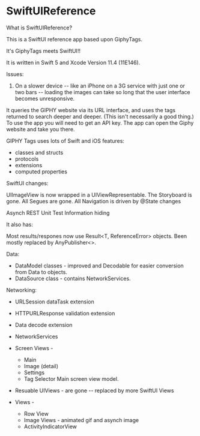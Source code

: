 
# SwiftUIReference

What is SwiftUIReference?

This is a SwiftUI reference app based upon GiphyTags.

It's GiphyTags meets SwiftUI!!

It is written in Swift 5 and Xcode Version 11.4 (11E146).

Issues:
1. On a slower device -- like an iPhone on a 3G service with just one or two bars -- loading the images can take so long that the user interface becomes unresponsive.

It queries the GIPHY website via its URL interface, and uses the tags returned to search deeper and deeper.  (This isn't necessarily a good thing.)  To use the app you will need to get an API key.  The app can open the Giphy website and take you there.

GIPHY Tags uses lots of Swift and iOS features:  

* classes and structs  
* protocols  
* extensions  
* computed properties  

SwiftUI changes:

UIImageView is now wrapped in a UIViewRepresentable.
The Storyboard is gone.
All Segues are gone.
All Navigation is driven by @State changes

Asynch REST
Unit Test
Information hiding

It also has:

Most results/respones now use Result<T, ReferenceError> objects.  Been mostly replaced by AnyPublisher<>.

Data:

* DataModel classes - improved and Decodable for easier conversion from Data to objects.
* DataSource class - contains NetworkServices.

Networking:

* URLSession dataTask extension
* HTTPURLResponse validation extension
* Data decode<T> extension
* NetworkServices

* Screen Views -
    * Main
    * Image (detail)
    * Settings
    * Tag Selector
Main screen view model.

* Resuable UIViews - are gone -- replaced by more SwiftUI Views
* Views -
    * Row View
    * Image Views - animated gif and asynch image
    * ActivityIndicatorView
